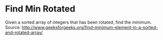 Find Min Rotated
==================

Given a sorted array of integers that has been rotated, find the minimum.
Source: http://www.geeksforgeeks.org/find-minimum-element-in-a-sorted-and-rotated-array/